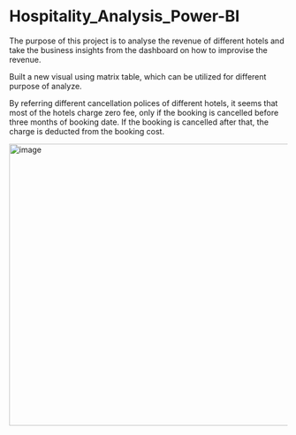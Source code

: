 # Hospitality_Analysis_Power-BI

The purpose of this project is to analyse the revenue of different hotels and take the business insights from the dashboard on how to improvise the revenue.

Built a new visual using matrix table, which can be utilized for different purpose of analyze. 

By referring different cancellation polices of different hotels, it seems that most of the hotels charge zero fee, only if the booking is cancelled before three months of booking date. If the booking is cancelled after that, the charge is deducted from the booking cost.

<img width="510" alt="image" src="https://github.com/Swethu06/Hospitality_Analysis_Power-BI/assets/117672457/fd6f55cf-6d47-4cc3-ba65-71db2ecd0f58">


